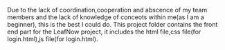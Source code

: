 Due to the lack of coordination,cooperation and abscence of my team members and the lack of knowledge of conceots within me(as I am a beginner),
this is the best I could do.
This project folder contains the front end part for the LeafNow project, it includes the html file,css file(for login.html),js file(for login.html).
